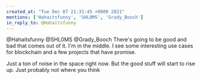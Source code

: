 ```yaml
---
created_at: "Tue Dec 07 21:31:45 +0000 2021"
mentions: ['Hahaitsfunny', 'SHL0MS', 'Grady_Booch']
in_reply_to: @Hahaitsfunny
---
```


@Hahaitsfunny @SHL0MS @Grady_Booch There's going to be good and bad that comes out of it. I'm in the middle. I see some interesting use cases for blockchain and a few projects that have promise.

Just a ton of noise in the space right now. But the good stuff will start to rise up. Just probably not where you think